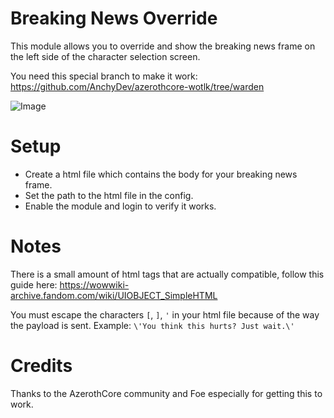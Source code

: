 # Breaking News Override
This module allows you to override and show the breaking news frame on the left side of the character selection screen.

You need this special branch to make it work: https://github.com/AnchyDev/azerothcore-wotlk/tree/warden

![Image](https://cdn.discordapp.com/attachments/814444289181351968/1065844717994127370/Screenshot_2023-01-20_150406.png)

# Setup
- Create a html file which contains the body for your breaking news frame.
- Set the path to the html file in the config.
- Enable the module and login to verify it works.

# Notes
There is a small amount of html tags that are actually compatible, follow this guide here: https://wowwiki-archive.fandom.com/wiki/UIOBJECT_SimpleHTML

You must escape the characters `[`, `]`, `'` in your html file because of the way the payload is sent.
Example:
`\'You think this hurts? Just wait.\'`

# Credits

Thanks to the AzerothCore community and Foe especially for getting this to work.